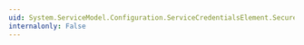 ```yaml
---
uid: System.ServiceModel.Configuration.ServiceCredentialsElement.SecureConversationAuthentication
internalonly: False
---
```

